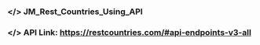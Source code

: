 ### </> JM_Rest_Countries_Using_API

### </> API Link: https://restcountries.com/#api-endpoints-v3-all

